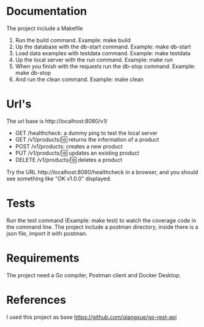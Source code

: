 # Documentation

The project include a Makefile

1. Run the build command. Example: make build
2. Up the database with the db-start command. Example: make db-start
3. Load data examples with testdata command. Example: make testdata
4. Up the local server with the run command. Example: make run
5. When you finish with the requests run the db-stop command. Example: make db-stop
6. And run the clean command. Example: make clean

# Url's

The url base is http://localhost:8080/v1/

  * GET /healthcheck: a dummy ping to test the local server
  * GET /v1/products/:id: returns the information of a product
  * POST /v1/products: creates a new product
  * PUT /v1/products/:id: updates an existing product
  * DELETE /v1/products/:id: deletes a product
  
Try the URL http://localhost:8080/healthcheck in a browser, and you should see something like "OK v1.0.0" displayed.

# Tests

Run the test command (Example: make test) to watch the coverage code in the command line. The project include a postman directory, inside there is a json file,  import it with postman.

# Requirements

The project need a Go compiler, Postman client and Docker Desktop. 

# References
I used this project as base https://github.com/qiangxue/go-rest-api
